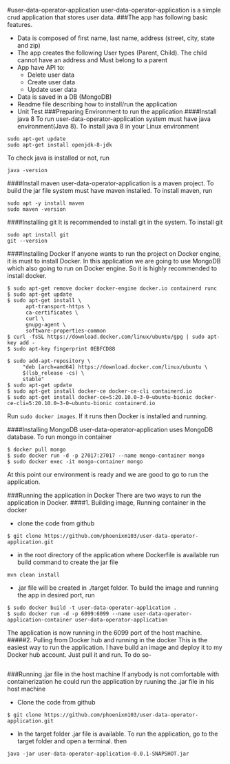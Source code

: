 #user-data-operator-application
user-data-operator-application is a simple crud application that stores user data. 
###The app has following basic features.
- Data is composed of first name, last name, address (street, city, state and zip)
- The app creates the following User types (Parent, Child). The child cannot have an address and Must belong to a parent
- App have API to:
	- Delete user data
	- Create user data
	- Update user data
- Data is saved in a DB (MongoDB)
- Readme file describing how to install/run the application
- Unit Test
###Preparing Environment to run the application
####Install java 8
To run user-data-operator-application system must have java environment(Java 8). To install java 8 in your Linux environment
```
sudo apt-get update
sudo apt-get install openjdk-8-jdk
``` 
To check java is installed or not, run
```
java -version
```
####Install maven
user-data-operator-application is a maven project. To build the jar file system must have maven installed. To install maven, run
```$xslt
sudo apt -y install maven
sudo maven -version
``` 
####Installing git
It is recommended to install git in the system. To install git
```$xslt
sudo apt install git
git --version
``` 
####Installing Docker
If anyone wants to run the project on Docker engine, it is must to install Docker. In this application we are going to use MongoDB which also going to run on Docker engine. So it is highly recommended to install docker.
```$xslt
$ sudo apt-get remove docker docker-engine docker.io containerd runc
$ sudo apt-get update
$ sudo apt-get install \
      apt-transport-https \
      ca-certificates \
      curl \
      gnupg-agent \
      software-properties-common
$ curl -fsSL https://download.docker.com/linux/ubuntu/gpg | sudo apt-key add -
$ sudo apt-key fingerprint 0EBFCD88

$ sudo add-apt-repository \
     "deb [arch=amd64] https://download.docker.com/linux/ubuntu \
     $(lsb_release -cs) \
     stable"
$ sudo apt-get update
$ sudo apt-get install docker-ce docker-ce-cli containerd.io
$ sudo apt-get install docker-ce=5:20.10.0~3-0~ubuntu-bionic docker-ce-cli=5:20.10.0~3-0~ubuntu-bionic containerd.io
```
Run ```sudo docker images```. If it runs then Docker is installed and running.

####Installing MongoDB
user-data-operator-application uses MongoDB database. To run mongo in container
```$xslt
$ docker pull mongo
$ sudo docker run -d -p 27017:27017 --name mongo-container mongo
$ sudo docker exec -it mongo-container mongo
```
At this point our environment is ready and we are good to go to run the application.

###Running the application in Docker
There are two ways to run the application in Docker.
####1. Building image, Running container in the docker 
- clone the code from github
``` 
$ git clone https://github.com/phoenixm103/user-data-operator-application.git
```
- in the root directory of the application where Dockerfile is available run build command to create the jar file
```$xslt
mvn clean install 
```
- .jar file will be created in ./target folder. To build the image and running the app in desired port, run
```
$ sudo docker build -t user-data-operator-application .
$ sudo docker run -d -p 6099:6099 --name user-data-operator-application-container user-data-operator-application

```
The application is now running in the 6099 port of the host machine.
#####2. Pulling from Docker hub and running in the docker
This is the easiest way to run the application. I have build an image and deploy it to my Docker hub account. Just pull it and run.
To do so-
```$xslt

```

###Running .jar file in the host machine
If anybody is not comfortable with containerization he could run the application  by ruuning the .jar file in his host machine
- Clone the code from github
``` 
$ git clone https://github.com/phoenixm103/user-data-operator-application.git
```
- In the target folder .jar file is available. To run the application, go to the target folder and open a terminal. then
```$xslt
java -jar user-data-operator-application-0.0.1-SNAPSHOT.jar 
```
